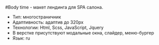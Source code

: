 #Body time - макет лендинга для SPA салона.
 - Тип: многостраничник
 - Адаптивность: адаптив до 320px
 - Технологии: Html, Scss, JavaScript, Jquery
 - В верстке присутствуют модальные окна, слайдер, меню-бургер
 - Язык: ru